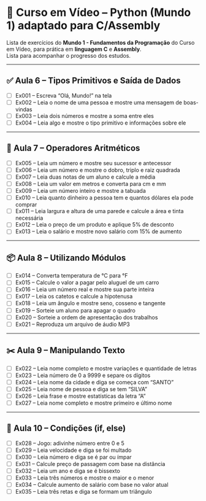 
# 🐍 Curso em Vídeo – Python (Mundo 1) adaptado para C/Assembly

Lista de exercícios do **Mundo 1 - Fundamentos da Programação** do Curso em Vídeo,  para prática em **linguagem C** e **Assembly**.  
Lista para acompanhar o progresso dos estudos.

---

## ✅ Aula 6 – Tipos Primitivos e Saída de Dados

- [ ] Ex001 – Escreva “Olá, Mundo!” na tela
- [ ] Ex002 – Leia o nome de uma pessoa e mostre uma mensagem de boas-vindas
- [ ] Ex003 – Leia dois números e mostre a soma entre eles
- [ ] Ex004 – Leia algo e mostre o tipo primitivo e informações sobre ele

---

## 🧮 Aula 7 – Operadores Aritméticos

- [ ] Ex005 – Leia um número e mostre seu sucessor e antecessor
- [ ] Ex006 – Leia um número e mostre o dobro, triplo e raiz quadrada
- [ ] Ex007 – Leia duas notas de um aluno e calcule a média
- [ ] Ex008 – Leia um valor em metros e converta para cm e mm
- [ ] Ex009 – Leia um número inteiro e mostre a tabuada
- [ ] Ex010 – Leia quanto dinheiro a pessoa tem e quantos dólares ela pode comprar
- [ ] Ex011 – Leia largura e altura de uma parede e calcule a área e tinta necessária
- [ ] Ex012 – Leia o preço de um produto e aplique 5% de desconto
- [ ] Ex013 – Leia o salário e mostre novo salário com 15% de aumento

---

## 📦 Aula 8 – Utilizando Módulos

- [ ] Ex014 – Converta temperatura de °C para °F
- [ ] Ex015 – Calcule o valor a pagar pelo aluguel de um carro
- [ ] Ex016 – Leia um número real e mostre sua parte inteira
- [ ] Ex017 – Leia os catetos e calcule a hipotenusa
- [ ] Ex018 – Leia um ângulo e mostre seno, cosseno e tangente
- [ ] Ex019 – Sorteie um aluno para apagar o quadro
- [ ] Ex020 – Sorteie a ordem de apresentação dos trabalhos
- [ ] Ex021 – Reproduza um arquivo de áudio MP3

---

## ✂️ Aula 9 – Manipulando Texto

- [ ] Ex022 – Leia nome completo e mostre variações e quantidade de letras
- [ ] Ex023 – Leia número de 0 a 9999 e separe os dígitos
- [ ] Ex024 – Leia nome da cidade e diga se começa com “SANTO”
- [ ] Ex025 – Leia nome de pessoa e diga se tem “SILVA”
- [ ] Ex026 – Leia frase e mostre estatísticas da letra “A”
- [ ] Ex027 – Leia nome completo e mostre primeiro e último nome

---

## 🔀 Aula 10 – Condições (if, else)

- [ ] Ex028 – Jogo: adivinhe número entre 0 e 5
- [ ] Ex029 – Leia velocidade e diga se foi multado
- [ ] Ex030 – Leia número e diga se é par ou ímpar
- [ ] Ex031 – Calcule preço de passagem com base na distância
- [ ] Ex032 – Leia um ano e diga se é bissexto
- [ ] Ex033 – Leia três números e mostre o maior e o menor
- [ ] Ex034 – Calcule aumento de salário com base no valor atual
- [ ] Ex035 – Leia três retas e diga se formam um triângulo
